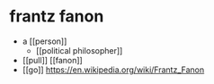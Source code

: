 
# frantz fanon

- a [[person]] 
  - [[political philosopher]]
- [[pull]] [[fanon]]
- [[go]] https://en.wikipedia.org/wiki/Frantz_Fanon



